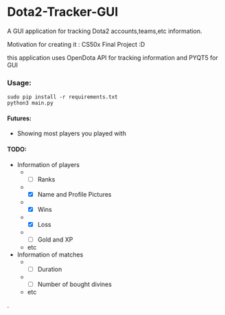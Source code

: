 # Dota2-Tracker-GUI
A GUI application for tracking Dota2 accounts,teams,etc information.

Motivation for creating it : CS50x Final Project :D

this application uses OpenDota API for tracking information and PYQT5 for GUI


### Usage:
```
sudo pip install -r requirements.txt
python3 main.py
```
#### Futures:
* Showing most players you played with

#### TODO:
* Information of players
  * - [ ] Ranks
  * - [x] Name and Profile Pictures
  * - [x] Wins
  * - [x] Loss
  * - [ ] Gold and XP
  * etc
*   Information of matches
    *  - [ ] Duration
    *  - [ ] Number of bought divines
    *  etc

.
